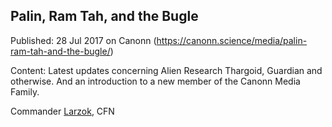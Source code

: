 ## Palin, Ram Tah, and the Bugle

Published: 28 Jul 2017 on Canonn (https://canonn.science/media/palin-ram-tah-and-the-bugle/)

Content: Latest updates concerning Alien Research Thargoid, Guardian and otherwise. And an introduction to a new member of the Canonn Media Family.

Commander [Larzok](/user/larzok), CFN